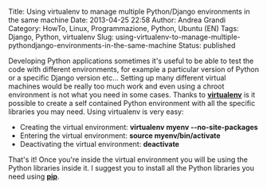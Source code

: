 Title: Using virtualenv to manage multiple Python/Django environments in the same machine
Date: 2013-04-25 22:58
Author: Andrea Grandi
Category: HowTo, Linux, Programmazione, Python, Ubuntu (EN)
Tags: Django, Python, virtualenv
Slug: using-virtualenv-to-manage-multiple-pythondjango-environments-in-the-same-machine
Status: published

Developing Python applications sometimes it's useful to be able to test
the code with different environments, for example a particular version
of Python or a specific Django version etc... Setting up many different
virtual machines would be really too much work and even using a chroot
environment is not what you need in some cases. Thanks to
[**virtualenv**](https://github.com/pypa/virtualenv) is it possible to
create a self contained Python environment with all the specific
libraries you may need. Using virtualenv is very easy:

-   Creating the virtual environment: **virtualenv
    myenv --no-site-packages**
-   Entering the virtual environment: **source myenv/bin/activate**
-   Deactivating the virtual environment: **deactivate**

That's it! Once you're inside the virtual environment you will be using
the Python libraries inside it. I suggest you to install all the Python
libraries you need using [**pip**](https://pypi.python.org/pypi/pip).
